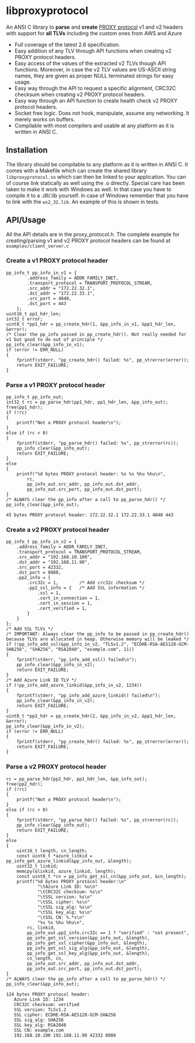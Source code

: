 # libproxyprotocol
An ANSI C library to **parse** and **create** [PROXY protocol](https://www.haproxy.org/download/2.6/doc/proxy-protocol.txt) v1 and v2 headers with support for **all TLVs** including the custom ones from AWS and Azure
* Full coverage of the latest 2.6 specification.
* Easy addition of any TLV through API functions when creating v2 PROXY protocol headers.
* Easy access of the values of the extracted v2 TLVs though API functions. Moreover, in case the v2 TLV values are US-ASCII string names, they are given as proper NULL terminated strings for easy usage.
* Easy way through the API to request a specific alignment, CRC32C checksum when creating v2 PROXY protocol headers.
* Easy way through an API function to create health check v2 PROXY protocol headers.
* Socket free logic. Does not hook, manipulate, assume any networking. It merely works on buffers.
* Compilable with most compilers and usable at any platform as it is written in ANSI C.

## Installation
The library should be compilable to any platform as it is written in ANSI C. It comes with a Makefile which can create the shared library `libproxyprotocol.so` which can then be linked to your application. You can of course link statically as well using the .o directly. Special care has been taken to make it work with Windows as well. In that case you have to compile it to a .dll/.lib yourself. In case of Windows remember that you have to link with the `ws2_32.lib`. An example of this is shown in tests.

## API/Usage
All the API details are in the proxy_protocol.h. The complete example for creating/parsing v1 and v2 PROXY protocol headers can be found at `examples/client_server.c`

### Create a v1 PROXY protocol header
```
pp_info_t pp_info_in_v1 = {
        .address_family = ADDR_FAMILY_INET,
        .transport_protocol = TRANSPORT_PROTOCOL_STREAM,
        .src_addr = "172.22.32.1",
        .dst_addr = "172.22.33.1",
        .src_port = 4040,
        .dst_port = 443
    };
uint16_t pp1_hdr_len;
int32_t error;
uint8_t *pp1_hdr = pp_create_hdr(1, &pp_info_in_v1, &pp1_hdr_len, &error);
/* Clear the pp_info passed in pp_create_hdr(). Not really needed for v1 but good to do out of principle */
pp_info_clear(&pp_info_in_v1);
if (error != ERR_NULL)
{
    fprintf(stderr, "pp_create_hdr() failed: %s", pp_strerror(error));
    return EXIT_FAILURE;
}
```

### Parse a v1 PROXY protocol header
```
pp_info_t pp_info_out;
int32_t rc = pp_parse_hdr(pp1_hdr, pp1_hdr_len, &pp_info_out);
free(pp1_hdr);
if (!rc)
{
    printf("Not a PROXY protocol header\n");
}
else if (rc < 0)
{
    fprintf(stderr, "pp_parse_hdr() failed: %s", pp_strerror(rc));
    pp_info_clear(&pp_info_out);
    return EXIT_FAILURE;
}
else
{
    printf("%d bytes PROXY protocol header: %s %s %hu %hu\n",
        rc,
        pp_info_out.src_addr, pp_info_out.dst_addr,
        pp_info_out.src_port, pp_info_out.dst_port);
}
/* ALWAYS clear the pp_info after a call to pp_parse_hdr() */
pp_info_clear(&pp_info_out);
```
```
45 bytes PROXY protocol header: 172.22.32.1 172.22.33.1 4040 443
```

### Create a v2 PROXY protocol header
```
pp_info_t pp_info_in_v2 = {
    .address_family = ADDR_FAMILY_INET,
    .transport_protocol = TRANSPORT_PROTOCOL_STREAM,
    .src_addr = "192.168.10.100",
    .dst_addr = "192.168.11.90",
    .src_port = 42332,
    .dst_port = 8080,
    .pp2_info = {
        .crc32c = 1,        /* Add crc32c checksum */
        .pp2_ssl_info = {   /* Add SSL information */
            .ssl = 1,
            .cert_in_connection = 1,
            .cert_in_session = 1,
            .cert_verified = 1,
        }
    }
};
/* Add SSL TLVs */
/* IMPORTANT: Always clear the pp_info to be passed in pp_create_hdr() because TLVs are allocated in heap. Otherwise memory will be leaked */
if (!pp_info_add_ssl(&pp_info_in_v2, "TLSv1.2", "ECDHE-RSA-AES128-GCM-SHA256", "SHA256", "RSA2048", "example.com", 11))
{
    fprintf(stderr, "pp_info_add_ssl() failed\n");
    pp_info_clear(&pp_info_in_v2);
    return EXIT_FAILURE;
}
/* Add Azure Link ID TLV */
if (!pp_info_add_azure_linkid(&pp_info_in_v2, 1234))
{
    fprintf(stderr, "pp_info_add_azure_linkid() failed\n");
    pp_info_clear(&pp_info_in_v2);
    return EXIT_FAILURE;
}
uint8_t *pp2_hdr = pp_create_hdr(2, &pp_info_in_v2, &pp1_hdr_len, &error);
pp_info_clear(&pp_info_in_v2);
if (error != ERR_NULL)
{
    fprintf(stderr, "pp_create_hdr() failed: %s", pp_strerror(error));
    return EXIT_FAILURE;
}
```

### Parse a v2 PROXY protocol header
```
rc = pp_parse_hdr(pp2_hdr, pp1_hdr_len, &pp_info_out);
free(pp2_hdr);
if (!rc)
{
    printf("Not a PROXY protocol header\n");
}
else if (rc < 0)
{
    fprintf(stderr, "pp_parse_hdr() failed: %s", pp_strerror(rc));
    pp_info_clear(&pp_info_out);
    return EXIT_FAILURE;
}
else
{
    uint16_t length, cn_length;
    const uint8_t *azure_linkid = pp_info_get_azure_linkid(&pp_info_out, &length);
    uint32_t linkid;
    memcpy(&linkid, azure_linkid, length);
    const uint8_t *cn = pp_info_get_ssl_cn(&pp_info_out, &cn_length);
    printf("%d bytes PROXY protocol header:\n"
            "\tAzure Link ID: %u\n"
            "\tCRC32C checksum: %s\n"
            "\tSSL version: %s\n"
            "\tSSL cipher: %s\n"
            "\tSSL sig_alg: %s\n"
            "\tSSL key_alg: %s\n"
            "\tSSL CN: %.*s\n"
            "%s %s %hu %hu\n",
        rc, linkid,
        pp_info_out.pp2_info.crc32c == 1 ? "verified" : "not present",
        pp_info_get_ssl_version(&pp_info_out, &length),
        pp_info_get_ssl_cipher(&pp_info_out, &length),
        pp_info_get_ssl_sig_alg(&pp_info_out, &length),
        pp_info_get_ssl_key_alg(&pp_info_out, &length),
        cn_length, cn,
        pp_info_out.src_addr, pp_info_out.dst_addr,
        pp_info_out.src_port, pp_info_out.dst_port);
}
/* ALWAYS clear the pp_info after a call to pp_parse_hdr() */
pp_info_clear(&pp_info_out);
```
```
124 bytes PROXY protocol header:
   Azure Link ID: 1234
   CRC32C checksum: verified
   SSL version: TLSv1.2
   SSL cipher: ECDHE-RSA-AES128-GCM-SHA256
   SSL sig_alg: SHA256
   SSL key_alg: RSA2048
   SSL CN: example.com
   192.168.10.100 192.168.11.90 42332 8080
```
